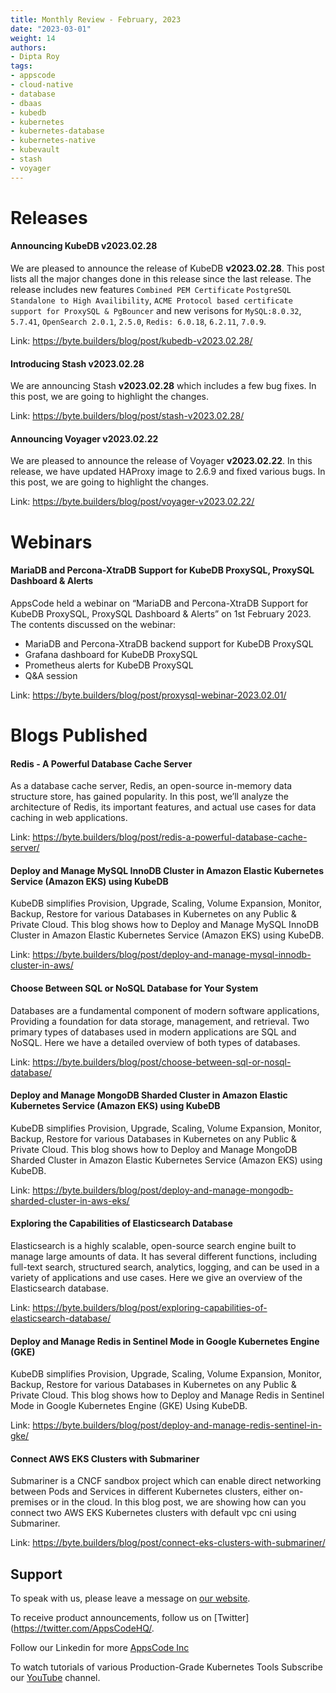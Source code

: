 ```yaml
---
title: Monthly Review - February, 2023
date: "2023-03-01"
weight: 14
authors:
- Dipta Roy
tags:
- appscode
- cloud-native
- database
- dbaas
- kubedb
- kubernetes
- kubernetes-database
- kubernetes-native
- kubevault
- stash
- voyager
---
```


# Releases


#### Announcing KubeDB v2023.02.28

We are pleased to announce the release of KubeDB **v2023.02.28**. This post lists all the major changes done in this release since the last release. The release includes new features `Combined PEM Certificate` `PostgreSQL Standalone to High Availibility`, `ACME Protocol based certificate support for ProxySQL & PgBouncer` and new verisons for `MySQL:8.0.32`, `5.7.41`, `OpenSearch 2.0.1`, `2.5.0`, `Redis: 6.0.18`, `6.2.11`, `7.0.9`.

Link: https://byte.builders/blog/post/kubedb-v2023.02.28/


#### Introducing Stash v2023.02.28

We are announcing Stash **v2023.02.28** which includes a few bug fixes. In this post, we are going to highlight the changes.

Link: https://byte.builders/blog/post/stash-v2023.02.28/


#### Announcing Voyager v2023.02.22

We are pleased to announce the release of Voyager **v2023.02.22**. In this release, we have updated HAProxy image to 2.6.9 and fixed various bugs. In this post, we are going to highlight the changes.

Link: https://byte.builders/blog/post/voyager-v2023.02.22/



# Webinars


#### MariaDB and Percona-XtraDB Support for KubeDB ProxySQL, ProxySQL Dashboard & Alerts

AppsCode held a webinar on “MariaDB and Percona-XtraDB Support for KubeDB ProxySQL, ProxySQL Dashboard & Alerts” on 1st February 2023. The contents discussed on the webinar:

- MariaDB and Percona-XtraDB backend support for KubeDB ProxySQL
- Grafana dashboard for KubeDB ProxySQL
- Prometheus alerts for KubeDB ProxySQL
- Q&A session

Link: https://byte.builders/blog/post/proxysql-webinar-2023.02.01/



# Blogs Published

#### Redis - A Powerful Database Cache Server

As a database cache server, Redis, an open-source in-memory data structure store, has gained popularity. In this post, we’ll analyze the architecture of Redis, its important features, and actual use cases for data caching in web applications.

Link: https://byte.builders/blog/post/redis-a-powerful-database-cache-server/


#### Deploy and Manage MySQL InnoDB Cluster in Amazon Elastic Kubernetes Service (Amazon EKS) using KubeDB

KubeDB simplifies Provision, Upgrade, Scaling, Volume Expansion, Monitor, Backup, Restore for various Databases in Kubernetes on any Public & Private Cloud. This blog shows how to Deploy and Manage MySQL InnoDB Cluster in Amazon Elastic Kubernetes Service (Amazon EKS) using KubeDB.

Link: https://byte.builders/blog/post/deploy-and-manage-mysql-innodb-cluster-in-aws/


#### Choose Between SQL or NoSQL Database for Your System

Databases are a fundamental component of modern software applications, Providing a foundation for data storage, management, and retrieval. Two primary types of databases used in modern applications are SQL and NoSQL. Here we have a detailed overview of both types of databases.

Link: https://byte.builders/blog/post/choose-between-sql-or-nosql-database/


#### Deploy and Manage MongoDB Sharded Cluster in Amazon Elastic Kubernetes Service (Amazon EKS) using KubeDB

KubeDB simplifies Provision, Upgrade, Scaling, Volume Expansion, Monitor, Backup, Restore for various Databases in Kubernetes on any Public & Private Cloud. This blog shows how to Deploy and Manage MongoDB Sharded Cluster in Amazon Elastic Kubernetes Service (Amazon EKS) using KubeDB.

Link: https://byte.builders/blog/post/deploy-and-manage-mongodb-sharded-cluster-in-aws-eks/


#### Exploring the Capabilities of Elasticsearch Database

Elasticsearch is a highly scalable, open-source search engine built to manage large amounts of data. It has several different functions, including full-text search, structured search, analytics, logging, and can be used in a variety of applications and use cases. Here we give an overview of the Elasticsearch database.

Link: https://byte.builders/blog/post/exploring-capabilities-of-elasticsearch-database/


#### Deploy and Manage Redis in Sentinel Mode in Google Kubernetes Engine (GKE)

KubeDB simplifies Provision, Upgrade, Scaling, Volume Expansion, Monitor, Backup, Restore for various Databases in Kubernetes on any Public & Private Cloud. This blog shows how to Deploy and Manage Redis in Sentinel Mode in Google Kubernetes Engine (GKE) Using KubeDB.

Link: https://byte.builders/blog/post/deploy-and-manage-redis-sentinel-in-gke/


#### Connect AWS EKS Clusters with Submariner

Submariner is a CNCF sandbox project which can enable direct networking between Pods and Services in different Kubernetes clusters, either on-premises or in the cloud. In this blog post, we are showing how can you connect two AWS EKS Kubernetes clusters with default vpc cni using Submariner.

Link: https://byte.builders/blog/post/connect-eks-clusters-with-submariner/




## Support

To speak with us, please leave a message on [our website](https://appscode.com/contact/).

To receive product announcements, follow us on [Twitter](https://twitter.com/AppsCodeHQ/.

Follow our Linkedin for more [AppsCode Inc](https://www.linkedin.com/company/appscode/)

To watch tutorials of various Production-Grade Kubernetes Tools Subscribe our [YouTube](https://www.youtube.com/c/AppsCodeInc/) channel.
